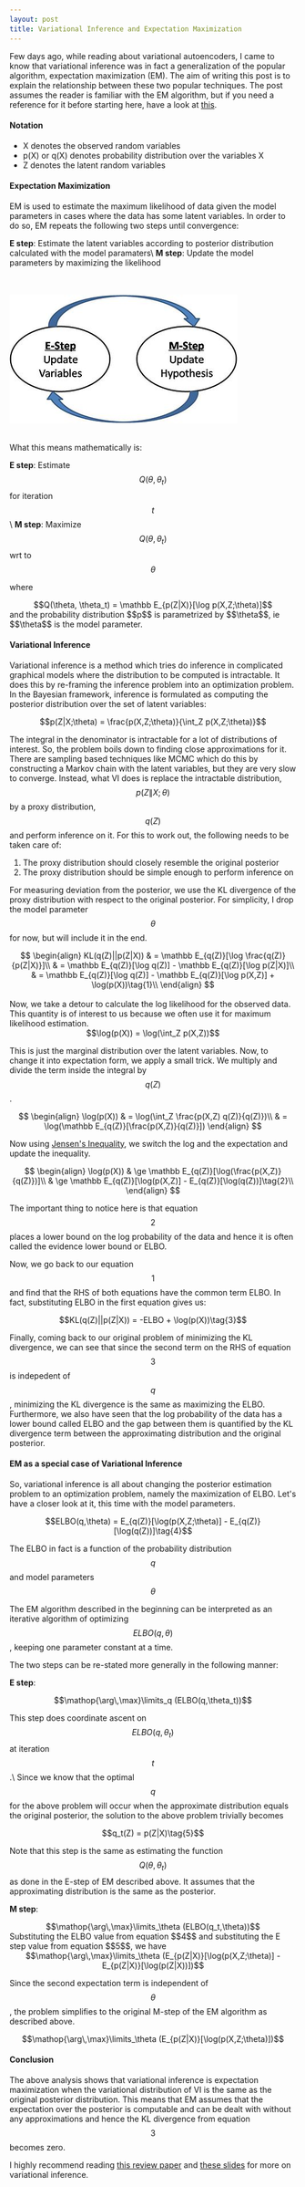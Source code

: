 ```yaml
---
layout: post
title: Variational Inference and Expectation Maximization
---
```


Few days ago, while reading about variational autoencoders, I came to know that variational inference was in fact a generalization of the popular algorithm, expectation maximization (EM). The aim of writing this post is to explain the relationship between these two popular techniques. 
The post assumes the reader is familiar with the EM algorithm, but if you need a reference for it before starting here, have a look at [this](http://www.svcl.ucsd.edu/courses/ece271A/handouts/EM2.pdf).

#### Notation

* X denotes the observed random variables
* p(X) or q(X) denotes probability distribution over the variables X
* Z denotes the latent random variables


#### Expectation Maximization

EM is used to estimate the maximum likelihood of data given the model parameters in cases where the data has some latent variables. In order to do so, EM repeats the following two steps until convergence:

**E step**: Estimate the latent variables according to posterior distribution calculated with the model paramaters\\
**M step**: Update the model parameters by maximizing the likelihood

<br><br>
![EM algorithm cycle](/images/em.jpg)
<br><br>

What this means mathematically is:

**E step**: Estimate $$Q(\theta, \theta_t)$$ for iteration $$t$$\\
**M step**: Maximize $$Q(\theta, \theta_t)$$ wrt to $$\theta$$

where 
<center>$$Q(\theta, \theta_t) = \mathbb E_{p(Z|X)}[\log p(X,Z;\theta)]$$</center>
and
the probability distribution $$p$$ is parametrized by $$\theta$$, ie $$\theta$$ is the model parameter.

#### Variational Inference

Variational inference is a method which tries do inference in complicated graphical models where the distribution to be computed is intractable. It does this by re-framing the inference problem into an optimization problem. In the Bayesian framework, inference is formulated as computing the posterior distribution over the set of latent variables:


<center>$$p(Z|X;\theta) = \frac{p(X,Z;\theta)}{\int_Z p(X,Z;\theta)}$$</center>


The integral in the denominator is intractable for a lot of distributions of interest. So, the problem boils down to finding close approximations for it. There are sampling based techniques like MCMC which do this by constructing a Markov chain with the latent variables, but they are very slow to converge. Instead, what VI does is replace the intractable distribution, $$p(Z\|X;\theta)$$ by a proxy distribution, $$q(Z)$$ and perform inference on it. For this to work out, the following needs to be taken care of:

1. The proxy distribution should closely resemble the original posterior
2. The proxy distribution should be simple enough to perform inference on

For measuring deviation from the posterior, we use the KL divergence of the proxy distribution with respect to the original posterior. For simplicity, I drop the model parameter $$\theta$$ for now, but will include it in the end.

<center>
$$
	\begin{align}
		KL(q(Z)||p(Z|X)) & = \mathbb E_{q(Z)}[\log \frac{q(Z)}{p(Z|X)}]\\
		& = \mathbb E_{q(Z)}[\log q(Z)] - \mathbb E_{q(Z)}[\log p(Z|X)]\\
		& = \mathbb E_{q(Z)}[\log q(Z)] - \mathbb E_{q(Z)}[\log p(X,Z)] + \log(p(X))\tag{1}\\
	\end{align}
$$
</center>

<br>
Now, we take a detour to calculate the log likelihood for the observed data. This quantity is of interest to us because we often use it for maximum likelihood estimation.

<center>$$\log(p(X)) = \log(\int_Z p(X,Z))$$</center>

This is just the marginal distribution over the latent variables. Now, to change it into expectation form, we apply a small trick. We multiply and divide the term inside the integral by $$q(Z)$$.


<center>
$$
	\begin{align}
		\log(p(X)) & = \log(\int_Z \frac{p(X,Z) q(Z)}{q(Z)})\\
		& = \log(\mathbb E_{q(Z)}[\frac{p(X,Z)}{q(Z)}])
	\end{align}
$$
</center>

Now using [Jensen's Inequality](http://www.sef.hku.hk/~wsuen/teaching/micro/jensen.pdf), we switch the log and the expectation and update the inequality.

<center>
$$
	\begin{align}
		\log(p(X)) & \ge \mathbb E_{q(Z)}[\log(\frac{p(X,Z)}{q(Z)})]\\
		& \ge \mathbb E_{q(Z)}[\log(p(X,Z)] - E_{q(Z)}[\log(q(Z))]\tag{2}\\
	\end{align}
$$
</center>

The important thing to notice here is that equation $$2$$ places a lower bound on the log probability of the data and hence it is often called the evidence lower bound or ELBO.

Now, we go back to our equation $$1$$ and find that the RHS of both equations have the common term ELBO.
In fact, substituting ELBO in the first equation gives us:

<center>$$KL(q(Z)||p(Z|X)) = -ELBO + \log(p(X))\tag{3}$$</center>

Finally, coming back to our original problem of minimizing the KL divergence, we can see that since the second term on the RHS of equation $$3$$ is indepedent of $$q$$, minimizing the KL divergence is the same as maximizing the ELBO. Furthermore, we also have seen that the log probability of the data has a lower bound called ELBO and the gap between them is quantified by the KL divergence term between the approximating distribution and the original posterior.

#### EM as a special case of Variational Inference

So, variational inference is all about changing the posterior estimation problem to an optimization problem, namely the maximization of ELBO. Let's have a closer look at it, this time with the model parameters.

<center>$$ELBO(q,\theta) = E_{q(Z)}[\log(p(X,Z;\theta)] - E_{q(Z)}[\log(q(Z))]\tag{4}$$</center>

The ELBO in fact is a function of the probability distribution $$q$$ and model parameters $$\theta$$

The EM algorithm described in the beginning can be interpreted as an iterative algorithm of optimizing $$ELBO(q,\theta)$$, keeping one parameter constant at a time.

The two steps can be re-stated more generally in the following manner:

**E step**:
<center>$$\mathop{\arg\,\max}\limits_q (ELBO(q,\theta_t))$$</center>

This step does coordinate ascent on $$ELBO(q,\theta_t)$$ at iteration $$t$$.\\
Since we know that the optimal $$q$$ for the above problem will occur when the approximate distribution equals the original posterior, the solution to the above problem trivially becomes

<center>$$q_t(Z) = p(Z|X)\tag{5}$$</center>

Note that this step is the same as estimating the function $$Q(\theta,\theta_t)$$ as done in the E-step of EM described above. It assumes that the approximating distribution is the same as the posterior. 

**M step**:
<center>$$\mathop{\arg\,\max}\limits_\theta (ELBO(q_t,\theta))$$</center>
Substituting the ELBO value from equation $$4$$ and substituting the E step value from equation $$5$$, we have
<center>$$\mathop{\arg\,\max}\limits_\theta (E_{p(Z|X)}[\log(p(X,Z;\theta)] - E_{p(Z|X)}[\log(p(Z|X))])$$</center>

Since the second expectation term is independent of $$\theta$$, the problem simplifies to the original M-step of the EM algorithm as described above.

<center>$$\mathop{\arg\,\max}\limits_\theta (E_{p(Z|X)}[\log(p(X,Z;\theta)])$$</center>

#### Conclusion

The above analysis shows that variational inference is expectation maximization when the variational distribution of VI is the same as the original posterior distribution.
This means that EM assumes that the expectation over the posterior is computable and can be dealt with without any approximations and hence the KL divergence from equation $$3$$ becomes zero.

I highly recommend reading [this review paper](https://arxiv.org/pdf/1601.00670.pdf) and [these slides](http://citeseerx.ist.psu.edu/viewdoc/download?doi=10.1.1.137.221&rep=rep1&type=pdf) for more on variational inference. 
